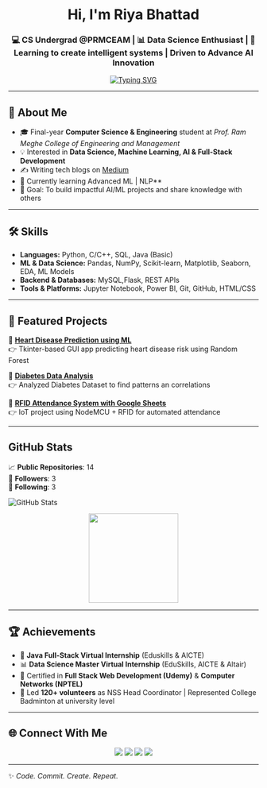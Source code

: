 <!-- Banner / Typing Animation -->
<h1 align="center">
  Hi, I'm Riya Bhattad  
</h1>
<h3 align="center">
  💻 CS Undergrad @PRMCEAM | 📊 Data Science Enthusiast | 🚀Learning to create intelligent systems | Driven to Advance AI Innovation  
</h3>

<!-- Typing Animation -->
<p align="center">
  <a href="https://git.io/typing-svg">
    <img src="https://readme-typing-svg.herokuapp.com?font=Fira+Code&pause=1000&color=36BCF7&center=true&vCenter=true&width=600&lines=Computer+Science+Student;Driven+to+AI+Innovation+%26+Data+Science+Enthusiast;Always+Learning+New+Tech;Open+to+Collaborations+%26+Internships" alt="Typing SVG" />
  </a>
</p>

---

## 🚀 About Me
- 🎓 Final-year **Computer Science & Engineering** student at *Prof. Ram Meghe College of Engineering and Management*  
- 💡 Interested in **Data Science, Machine Learning, AI & Full-Stack Development**  
- ✍️ Writing tech blogs on [Medium](https://medium.com/@CodewithSugran)  
- 🌱 Currently learning Advanced ML | NLP**  
- 🎯 Goal: To build impactful AI/ML projects and share knowledge with others  

---

## 🛠️ Skills
- **Languages:** Python, C/C++, SQL, Java (Basic)  
- **ML & Data Science:** Pandas, NumPy, Scikit-learn, Matplotlib, Seaborn, EDA, ML Models  
- **Backend & Databases:** MySQL,Flask, REST APIs  
- **Tools & Platforms:** Jupyter Notebook, Power BI, Git, GitHub, HTML/CSS  

---

## 📂 Featured Projects
🔹 [**Heart Disease Prediction using ML**](https://github.com/Riya-Web21/Heart-Disease-Prediction)  
👉 Tkinter-based GUI app predicting heart disease risk using Random Forest  

🔹 [**Diabetes Data Analysis**](https://github.com/Riya-Web21/Diabetes-Data-Analysis)  
👉 Analyzed Diabetes Dataset to find patterns an correlations  

🔹 [**RFID Attendance System with Google Sheets**](https://github.com/Shraddha-max/RFID-Attendance-System-using-Google-Sheets)  
👉 IoT project using NodeMCU + RFID for automated attendance  

---
## GitHub Stats

📈 **Public Repositories**: 14  
👥 **Followers**: 3  
🔄 **Following**: 3  

![GitHub Stats](https://github-readme-stats.vercel.app/api?username=Riya-Web21&show_icons=true&theme=radical)


<p align="center">
  <img src="https://github-readme-stats.vercel.app/api/top-langs/?username=Riya-Web21&layout=compact&theme=tokyonight" height="180px"/>
</p>

---

## 🏆 Achievements
- 💼 **Java Full-Stack Virtual Internship** (Eduskills & AICTE)  
- 📊 **Data Science Master Virtual Internship** (EduSkills, AICTE & Altair)  
- 📜 Certified in **Full Stack Web Development (Udemy)** & **Computer Networks (NPTEL)**  
- 🌟 Led **120+ volunteers** as NSS Head Coordinator | Represented College Badminton at university level   

---

## 🌐 Connect With Me
<p align="center">
  <a href="https://www.linkedin.com/in/riya-bhattad"><img src="https://img.shields.io/badge/LinkedIn-0A66C2?style=for-the-badge&logo=linkedin&logoColor=white"></a>
  <a href="https://leetcode.com/u/riya-bhattad/"><img src="https://img.shields.io/badge/LeetCode-FFA116?style=for-the-badge&logo=leetcode&logoColor=white"></a>
  <a href="https://medium.com/@riyabhattad777"><img src="https://img.shields.io/badge/Medium-000000?style=for-the-badge&logo=medium&logoColor=white"></a>
  <a href="mailto:riyabhattad21@gmail.com"><img src="https://img.shields.io/badge/Gmail-D14836?style=for-the-badge&logo=gmail&logoColor=white"></a>
</p>

---

✨ *Code. Commit. Create. Repeat.*
